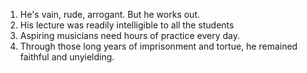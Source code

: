 1. He's vain, rude, arrogant. But he works out.
2. His lecture was readily intelligible to all the students
3. Aspiring musicians need hours of practice every day.
4. Through those long years of imprisonment and tortue, he remained faithful and unyielding.